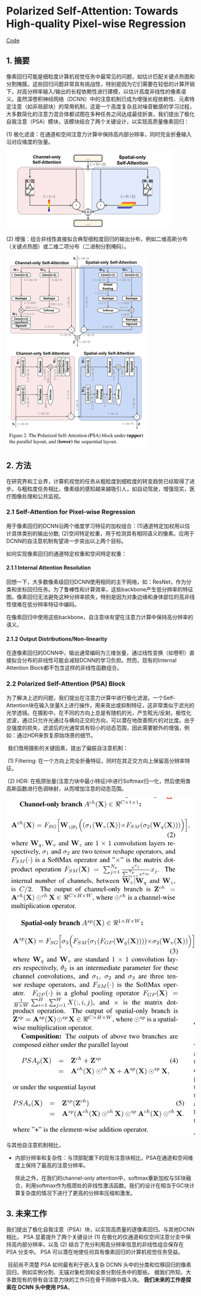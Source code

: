 # Polarized Self-Attention: Towards High-quality Pixel-wise Regression

[Code](https://github.com/DeLightCMU/PSA)


<extoc></extoc>

## 1. 摘要

像素回归可能是细粒度计算机视觉任务中最常见的问题，如估计匹配关键点热图和分割掩膜。这些回归问题非常具有挑战性，特别是因为它们需要在较低的计算开销下，对高分辨率输入/输出的长程依赖性进行建模，以估计高度非线性的像素语义。虽然深卷积神经网络（DCNN）中的注意机制已成为增强长程依赖性、元素特定注意（如非局部块）的常用机制，这是一个高度复杂且对噪音敏感的学习过程，大多数简化的注意力混合体都试图在多种任务之间达成最佳折衷，我们提出了极化自我注意（PSA）模块，该模块结合了两个关键设计，以实现高质量像素回归：

(1) 极化滤波：在通道和空间注意力计算中保持高内部分辨率，同时完全折叠输入沿对应维度的张量。

<img src="./images/image-20210820131159823.png" alt="image-20210820131159823" style="zoom:50%;" />

(2) 增强：组合非线性直接拟合典型细粒度回归的输出分布，例如二维高斯分布（关键点热图）或二维二项分布（二进制分割掩码）。

<img src="./images/image-20210820131249654.png" alt="image-20210820131249654" style="zoom:50%;" />

## 2. 方法

在研究界和工业界，计算机视觉的任务从粗粒度到细粒度的转变趋势已经取得了进步。与粗粒度任务相比，像素级的感知越来越吸引人，如自动驾驶，增强现实，医疗图像处理和公共监视。

### 2.1 Self-Attention for Pixel-wise Regression

用于像素回归的DCNN沿两个维度学习特征的加权组合：(1)通道特定加权用以估计具体类别的输出分数; (2)空间特定权重，用于检测具有相同语义的像素。应用于DCNN的自注意机制有望进一步突出以上两个目标。

如何实现像素回归的通道特定权重和空间特定权重：

#### 2.1.1 Internal Attention Resolution

回想一下，大多数像素级回归DCNN使用相同的主干网络，如：ResNet，作为分类和坐标回归任务。为了鲁棒性和计算效率，这些backbone产生低分辨率的特征图。像素回归无法避免这种分辨率损失，特别是因为对象边缘和身体部位的高非线性很难在低分辨率特征中编码。

在像素回归中使用这些backbone，自注意块有望在注意力计算中保持高分辨率的语义。

#### 2.1.2 Output Distributions/Non-linearity

在逐像素回归的DCNN中，输出通常编码为三维张量，通过线性变换（如卷积）直接拟合分布的非线性可能会减轻DCNN的学习负担。然而，现有的Internal Attention Block都不包含这样的非线性函数组合。

### 2.2 Polarized Self-Attention (PSA) Block

​		为了解决上述的问题，我们提出在注意力计算中进行极化滤波。一个Self-Attention块在输入张量X上进行操作，用来突出或抑制特征，这非常类似于滤光的光学透镜。在摄影中，在不同的方向上总是有随机的光，产生眩光/反射。极性化滤波，通过只允许光通过与横向正交的方向，可以潜在地改善照片的对比度。由于总强度的损失，滤波后的光通常具有较小的动态范围，因此需要额外的增强，例如：通过HDR来恢复原始场景的细节。

​		我们借用摄影的关键因素，提出了偏振自注意机制：

​		(1) Filtering: 在一个方向上完全折叠特征，同时在其正交方向上保留高分辨率特征。

​		(2) HDR: 在瓶颈张量(注意力块中最小特征)中进行Softmax归一化，然后使用类高斯函数进行色调映射，从而增加注意的动态范围。

<img src="./images/image-20210820194301397.png" alt="image-20210820194301397" style="zoom:67%;" />

<img src="./images/image-20210820194358562.png" alt="image-20210820194358562" style="zoom:67%;" />

与其他自注意机制相比，

- 内部分辨率和复杂性：与顶部配置下的现有注意块相比，PSA在通道和空间维度上保持了最高的注意分辨率。

  除此之外，在我们的channel-only attention中，softmax重新加权与SE块融合，利用softmax作为瓶颈处的非线性激活函数。我们的设计在相当于GC块计算复杂度的情况下进行了更高的分辨率压缩和激发。

## 3. 未来工作

​		我们提出了极化自我注意（PSA）块，以实现高质量的逐像素回归。与其他DCNN相比， PSA 显着提升了两个关键设计 (1) 在极化的仅通道和仅空间注意分支中保持高内部分辨率，以及 (2) 结合了充分利用高分辨率信息的非线性组合保存在 PSA 分支中。 PSA 可以潜在地使任何具有像素回归的计算机视觉任务受益。

​		目前尚不清楚 PSA 如何最有利于嵌入复杂 DCNN 头中的分类和位移回归的像素回归，例如实例分割、无锚对象检测和全景分割任务中的那些。 据我们所知，大多数现有的带有自注意力块的工作只在骨干网络中插入块。 **我们未来的工作是探索在 DCNN 头中使用 PSA**。


